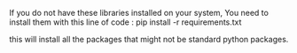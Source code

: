 If you do not have these libraries installed on your system,
You need to install them  with this line of code :
pip install -r requirements.txt

this will install all the  packages that might not be standard python packages.

 
